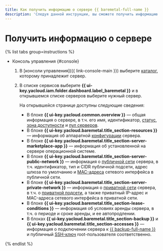 ```yaml
---
title: Как получить информацию о сервере {{ baremetal-full-name }}
description: 'Следуя данной инструкции, вы сможете получить информацию о настройках сервера {{ baremetal-full-name }}: конфигурация сервера, сетевые настройки, операционная система и другие данные.'
---
```


# Получить информацию о сервере

{% list tabs group=instructions %}

- Консоль управления {#console}

  1. В [консоли управления]({{ link-console-main }}) выберите [каталог](../../../resource-manager/concepts/resources-hierarchy.md#folder), которому принадлежит сервер.
  1. В списке сервисов выберите **{{ ui-key.yacloud.iam.folder.dashboard.label_baremetal }}** и в открывшемся списке серверов выберите нужный сервер.

      На открывшейся странице доступны следующие сведения:

      * В блоке **{{ ui-key.yacloud.common.overview }}** — общая информация о сервере, в т.ч. его имя, идентификатор, [статус](../../concepts/servers.md#server-status), [зона доступности](../../../overview/concepts/geo-scope.md) и [пул серверов](../../concepts/servers.md#server-pools).
      * В блоке **{{ ui-key.yacloud.baremetal.title_section-resources }}** — информация об аппаратной [конфигурации](../../concepts/server-configurations.md) сервера.
      * В блоке **{{ ui-key.yacloud.baremetal.title_section-server-marketplace-app }}** — информация об установленной на сервере операционной системе.
      * В блоке **{{ ui-key.yacloud.baremetal.title_section-server-public-network }}** — информация о [публичной сети](../../concepts/network.md#public-network) сервера, в т.ч. идентификатор, тип и CIDR публичной подсети, адрес шлюза по умолчанию и [MAC-адреса](https://ru.wikipedia.org/wiki/MAC-адрес) сетевого интерфейса в публичной сети.
      * В блоке **{{ ui-key.yacloud.baremetal.title_section-server-private-network }}** — информация о [приватной сети](../../concepts/network.md#private-network) сервера, в т.ч. о [приватной подсети](../../concepts/network.md#private-subnet), а также приватный IP-адрес и MAC-адреса сетевого интерфейса в приватной сети.
      * В блоке **{{ ui-key.yacloud.baremetal.title_section-lease-conditions }}** — информация об условиях аренды сервера, в т.ч. о периоде и сроке аренды, и ее автопродлении.
      * В блоках **{{ ui-key.yacloud.baremetal.title_section-backup }}** и **{{ ui-key.yacloud.baremetal.title_section-accesses }}** — информация о подключении сервера к [{{ backup-full-name }}](../../../backup/index.yaml) и публичный [SSH-ключ](../../../glossary/ssh-keygen.md) root-пользователя соответственно.

{% endlist %}